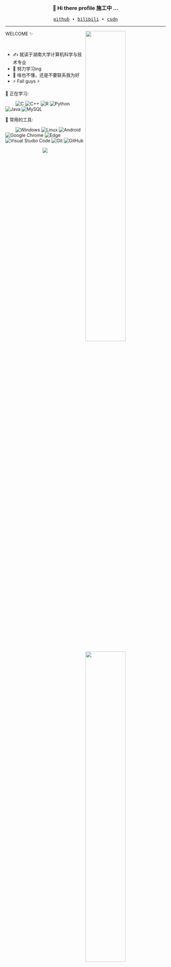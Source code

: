<h3 align="center"> 👋 Hi there profile 施工中 ... </h3>

<p align="center">
  <samp>
    <a href="https://github.com/RubiaCx">github</a> ∙ 
    <a href="https://space.bilibili.com/1819812">bilibili</a> ∙
    <a href="https://blog.csdn.net/RubiaC">csdn</a>
  </samp>
</p>

---
<img align="right" src="https://github-readme-stats.vercel.app/api?username=RubiaCx&show_icons=true&theme=tokyonight&hide_border=true&theme=radical" width="50%">
<img align="right" src="https://github-readme-stats.vercel.app/api/top-langs/?username=RubiaCx&show_icons=true&hide_border=true&theme=radical" width="50%">

WELCOME ✨

&emsp;&emsp; 

- ✍️ 就读于湖南大学计算机科学与技术专业
- 🌱 努力学习ing
- 💬 啥也不懂，还是不要联系我为好
- ⚡ Fall guys ⚡

🧠 正在学习: 

&emsp;&emsp;
![C](https://img.shields.io/badge/c-%2300599C.svg?style=flat-square&logo=c&logoColor=white)
![C++](https://img.shields.io/badge/-C++-00599C?style=flat-square&logo=c)
![R](https://img.shields.io/badge/r-%23276DC3.svg?style=flat-square&logo=r&logoColor=white)
![Python](https://img.shields.io/badge/-Python-pink?style=flat-square&logo=Python)
![Java](https://img.shields.io/badge/-java-yellow?style=flat-square&logo=java)
![MySQL](https://img.shields.io/badge/mysql-%2300f.svg?style=flat-square&logo=mysql&logoColor=white)

🧰 常用的工具:

&emsp;&emsp; 
![Windows](https://img.shields.io/badge/Windows-0078D6?style=flat-square&logo=windows&logoColor=white)
![Linux](https://img.shields.io/badge/Linux-FCC624?style=style=flat-square&logo=linux&logoColor=black)
![Android](https://img.shields.io/badge/Android-3DDC84?style=flat-square&logo=android&logoColor=white)
![Google Chrome](https://img.shields.io/badge/Chrome-4285F4?style=flat-square&logo=GoogleChrome&logoColor=white)
![Edge](https://img.shields.io/badge/Edge-0078D7?style=flat-square&logo=Microsoft-edge&logoColor=white)
![Visual Studio Code](https://img.shields.io/badge/-Visual%20Studio%20Code-007ACC?style=flat-square&logo=Visual%20Studio%20Code&logoColor=fff)
![Git](https://img.shields.io/badge/-Git-FCC624?style=flat-square&logo=git)
![GitHub](https://img.shields.io/badge/-GitHub-pink?style=flat-square&logo=github)



<!-- 贪吃蛇代码贡献图 -->
<div align="center"><img src="https://cdn.jsdelivr.net/gh/sun0225SUN/sun0225SUN/contribution-snake/github-contribution-grid-snake.svg" /></div>

<!-- <div align="center"> <img src="https://github-profile-trophy.vercel.app/?username=RubiaCx" /> </div> -->





